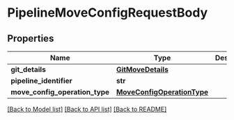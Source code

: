 # PipelineMoveConfigRequestBody

## Properties
Name | Type | Description | Notes
------------ | ------------- | ------------- | -------------
**git_details** | [**GitMoveDetails**](GitMoveDetails.md) |  | [optional] 
**pipeline_identifier** | **str** |  | [optional] 
**move_config_operation_type** | [**MoveConfigOperationType**](MoveConfigOperationType.md) |  | [optional] 

[[Back to Model list]](../README.md#documentation-for-models) [[Back to API list]](../README.md#documentation-for-api-endpoints) [[Back to README]](../README.md)

